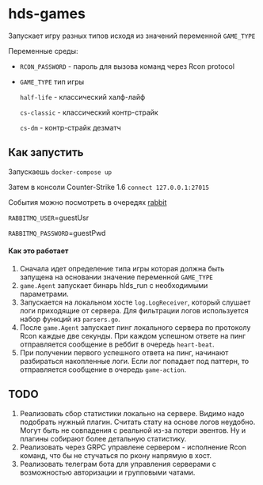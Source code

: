 # hds-games
Запускает игру разных типов исходя из значений переменной ```GAME_TYPE```

Переменные среды:

* ``RCON_PASSWORD`` - пароль для вызова команд через Rcon protocol
* ```GAME_TYPE``` тип игры

  ``half-life`` - классический халф-лайф

  ``cs-classic`` - классический контр-страйк

  ``cs-dm`` - контр-страйк дезматч

## Как запустить

Запускаешь ``docker-compose up``

Затем в консоли Counter-Strike 1.6  ``connect 127.0.0.1:27015``

События можно посмотреть в очередях [rabbit](http://localhost:15672/#/queues/%2F/game-action)

`RABBITMQ_USER`=guestUsr

`RABBITMQ_PASSWORD`=guestPwd

#### Как это работает

1. Сначала идет определение типа игры которая должна быть запущена на основании значение переменной ```GAME_TYPE```
2. ``game.Agent`` запускает бинарь hlds_run с необходимыми параметрами.
3. Запускается на локальном хосте ``log.LogReceiver``, который слушает логи приходящие от сервера. Для фильтрации логов
   используется набор функций из ``parsers.go``.
4. После ``game.Agent`` запускает пинг локального сервера по протоколу Rcon каждые две секунды.
   При каждом успешном ответе на пинг отправляется сообщение в реббит в очередь ``heart-beat``.
5. При получении первого успешного ответа на пинг, начинают разбираться накопленные логи. Если лог попадает под паттерн,
   то отправляется сообщение в очередь ``game-action``.

## TODO

1. Реализовать сбор статистики локально на сервере. Видимо надо подобрать нужный плагин. Считать стату на основе логов
   неудобно. Могут быть не совпадения с реальной из-за потери эвентов. Ну и плагины собирают более детальную статистику.
2. Реализовать через GRPC управлене сервером - исполнение Rcon команд, что бы не стучаться по ркону напрямую в хост.
3. Реализовать телеграм бота для управления серверами с возможностью авторизации и групповыми чатами.